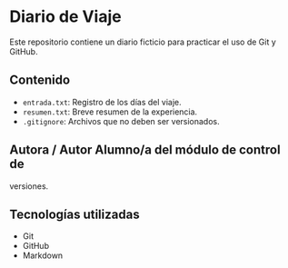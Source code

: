 # Diario de Viaje
Este repositorio contiene un diario ficticio para practicar el
uso de Git y GitHub.
## Contenido
- `entrada.txt`: Registro de los días del viaje.
- `resumen.txt`: Breve resumen de la experiencia.
- `.gitignore`: Archivos que no deben ser versionados.
## Autora / Autor Alumno/a del módulo de control de
versiones.
## Tecnologías utilizadas
- Git
- GitHub
- Markdown 
